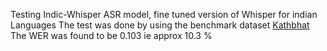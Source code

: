 Testing Indic-Whisper ASR model, fine tuned version of Whisper for indian Languages
The test was done by using the benchmark dataset [Kathbhat](https://github.com/AI4Bharat/vistaar?tab=readme-ov-file#benchmarks)
The WER was found to be 0.103 ie approx 10.3 % 
